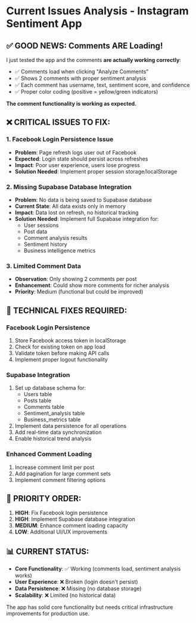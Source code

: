 # Current Issues Analysis - Instagram Sentiment App

## ✅ **GOOD NEWS: Comments ARE Loading!**

I just tested the app and the comments **are actually working correctly**:

- ✅ Comments load when clicking "Analyze Comments" 
- ✅ Shows 2 comments with proper sentiment analysis
- ✅ Each comment has username, text, sentiment score, and confidence
- ✅ Proper color coding (positive = yellow/green indicators)

**The comment functionality is working as expected.**

## ❌ **CRITICAL ISSUES TO FIX:**

### 1. **Facebook Login Persistence Issue**
- **Problem**: Page refresh logs user out of Facebook
- **Expected**: Login state should persist across refreshes
- **Impact**: Poor user experience, users lose progress
- **Solution Needed**: Implement proper session storage/localStorage

### 2. **Missing Supabase Database Integration**
- **Problem**: No data is being saved to Supabase database
- **Current State**: All data exists only in memory
- **Impact**: Data lost on refresh, no historical tracking
- **Solution Needed**: Implement full Supabase integration for:
  - User sessions
  - Post data
  - Comment analysis results
  - Sentiment history
  - Business intelligence metrics

### 3. **Limited Comment Data**
- **Observation**: Only showing 2 comments per post
- **Enhancement**: Could show more comments for richer analysis
- **Priority**: Medium (functional but could be improved)

## 🔧 **TECHNICAL FIXES REQUIRED:**

### Facebook Login Persistence
1. Store Facebook access token in localStorage
2. Check for existing token on app load
3. Validate token before making API calls
4. Implement proper logout functionality

### Supabase Integration
1. Set up database schema for:
   - Users table
   - Posts table  
   - Comments table
   - Sentiment_analysis table
   - Business_metrics table
2. Implement data persistence for all operations
3. Add real-time data synchronization
4. Enable historical trend analysis

### Enhanced Comment Loading
1. Increase comment limit per post
2. Add pagination for large comment sets
3. Implement comment filtering options

## 🎯 **PRIORITY ORDER:**

1. **HIGH**: Fix Facebook login persistence
2. **HIGH**: Implement Supabase database integration
3. **MEDIUM**: Enhance comment loading capacity
4. **LOW**: Additional UI/UX improvements

## 📊 **CURRENT STATUS:**

- **Core Functionality**: ✅ Working (comments load, sentiment analysis works)
- **User Experience**: ❌ Broken (login doesn't persist)
- **Data Persistence**: ❌ Missing (no database storage)
- **Scalability**: ❌ Limited (no historical data)

The app has solid core functionality but needs critical infrastructure improvements for production use.
